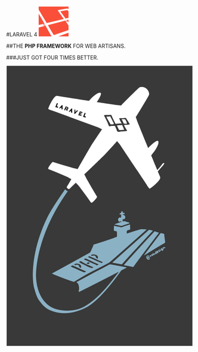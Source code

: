 #LARAVEL 4
![Laravel](images/laravel-logo.png)



##THE **PHP FRAMEWORK** FOR WEB ARTISANS.

###JUST GOT FOUR TIMES BETTER.

![Laravel](images/laravel-t-shirt.png)